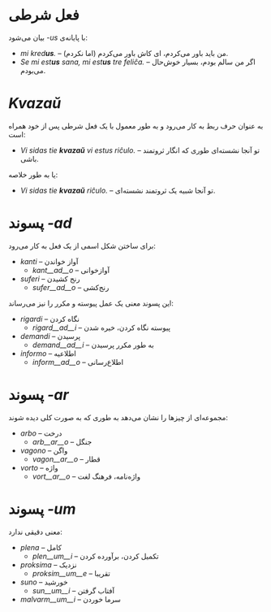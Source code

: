 # فعل شرطی

با پایانه‌ی *<span dir="ltr">-us</span>* بیان می‌شود:

- *<span dir="ltr">mi kred<b>us</b>.</span>* – من باید باور می‌کردم، ای کاش باور می‌کردم (اما نکردم).
- *<span dir="ltr">Se mi est<b>us</b> sana, mi est<b>us</b> tre feliĉa.</span>* – اگر من سالم بودم، بسیار خوش‌حال می‌بودم.

# *Kvazaŭ*

به عنوان حرف ربط به کار می‌رود و به طور معمول با یک فعل شرطی پس از خود همراه است:

- *<span dir="ltr">Vi sidas tie <b>kvazaŭ</b> vi estus riĉulo.</span>* – تو آنجا نشسته‌ای طوری که انگار ثروتمند باشی.

یا به طور خلاصه:

- *<span dir="ltr">Vi sidas tie <b>kvazaŭ</b> riĉulo.</span>* – تو آنجا شبیه یک ثروتمند نشسته‌ای.
 
# پسوند *<span dir="ltr">-ad</span>*

برای ساختن شکل اسمی از یک فعل به کار می‌رود:

- *kanti* – آواز خواندن
  - *kant__ad__o* – آوازخوانی
- *suferi* – رنج کشیدن
	- *sufer__ad__o* – رنج‌کشی

این پسوند معنی یک عمل پیوسته و مکرر را نیز می‌رساند:

- *rigardi* – نگاه کردن
  - *rigard__ad__i* – پیوسته نگاه کردن، خیره شدن
- *demandi* – پرسیدن
	- *demand__ad__i* – به طور مکرر پرسیدن
- *informo* – اطلاعیه
	- *inform__ad__o* – اطلاع‌رسانی


# پسوند *<span dir="ltr">-ar</span>*

مجموعه‌ای از چیزها را نشان می‌دهد به طوری که به صورت کلی دیده شوند:

- *arbo* – درخت
	- *arb__ar__o* – جنگل
- *vagono* – واگن
	- *vagon__ar__o* – قطار
- *vorto* – واژه
	- *vort__ar__o* – واژه‌نامه، فرهنگ لغت
 

# پسوند *<span dir="ltr">-um</span>*

معنی دقیقی ندارد:

- *plena* – کامل
  -  *plen__um__i* – تکمیل کردن، برآورده کردن
- *proksima* – نزدیک
  -  *proksim__um__e* – تقریبا
- *suno* – خورشید 
	- *sun__um__i* – آفتاب گرفتن 
- *malvarm__um__i* – سرما خوردن
 
